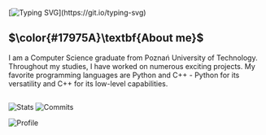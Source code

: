 [![Typing SVG](https://readme-typing-svg.herokuapp.com?font=RobotoMono&size=35&duration=3500&pause=500&color=17975A&center=true&width=435&height=60&lines=Hello+there..)](https://git.io/typing-svg)

<!--
**MagnuSiwy/MagnuSiwy** is a ✨ _special_ ✨ repository because its `README.md` (this file) appears on your GitHub profile.

Here are some ideas to get you started:

- 🔭 I’m currently working on ...
- 🌱 I’m currently learning ...
- 👯 I’m looking to collaborate on ...
- 🤔 I’m looking for help with ...
- 💬 Ask me about ...
- 📫 How to reach me: ...
- 😄 Pronouns: ...
- ⚡ Fun fact: ...
-->

## $\color{#17975A}\textbf{About me}$
I am a Computer Science graduate from Poznań University of Technology. Throughout my studies, I have worked on numerous exciting projects. My favorite programming languages are Python and C++ - Python for its versatility and C++ for its low-level capabilities.

##

![Stats](http://github-profile-summary-cards.vercel.app/api/cards/stats?username=MagnuSiwy&theme=github_dark)
![Commits](http://github-profile-summary-cards.vercel.app/api/cards/repos-per-language?username=MagnuSiwy&theme=github_dark)

![Profile](http://github-profile-summary-cards.vercel.app/api/cards/profile-details?username=MagnuSiwy&theme=github_dark)
